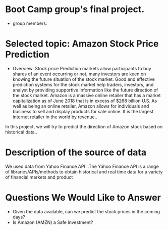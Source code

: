 # Boot Camp group's final project.
* group members:


# Selected topic: Amazon Stock Price Prediction



* Overview: Stock price Prediction markets allow participants to buy shares of an event occurring or not,
many investors are keen on knowing the future situation of the stock market. Good and effective prediction systems for the stock market help traders, investors, and analyst by providing supportive information like the future direction of the stock market.
Amazon is a massive online retailer that has a market capitalization as of June 2018 that is in excess of $268 billion U.S. As well as being an online retailer, Amazon allows for individuals and business to sell and display products for sale online. It is the largest internet retailer in the world by revenue..

In this project, we will try to predict the direction of Amazon stock based on historical data..



# Description of the source of data

We used data from Yahoo Finance API ..The Yahoo Finance API is a range of libraries/APIs/methods to obtain historical and real time data for a variety of financial markets and product

# Questions We Would Like to Answer
* Given the data available, can we predict the  stock prices in the coming days?
* Is Amazon (AMZN)  a Safe Investment?
